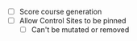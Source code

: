 - [ ] Score course generation
- [ ] Allow Control Sites to be pinned
	- [ ] Can't be mutated or removed